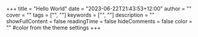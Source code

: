 +++
title = "Hello World"
date = "2023-06-22T21:43:53+12:00"
author = ""
cover = ""
tags = ["", ""]
keywords = ["", ""]
description = ""
showFullContent = false
readingTime = false
hideComments = false
color = "" #color from the theme settings
+++
